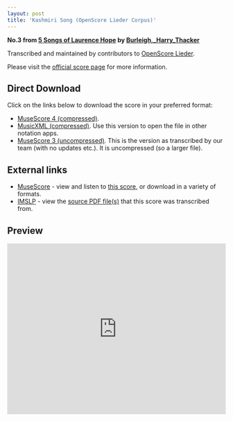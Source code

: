 ```yaml
---
layout: post
title: 'Kashmiri Song (OpenScore Lieder Corpus)'
---
```


__No.3 from [5 Songs of Laurence Hope](https://fourscoreandmore.org/openscore/lieder/Burleigh,_Harry_Thacker/5_Songs_of_Laurence_Hope/) by [Burleigh,_Harry_Thacker](https://fourscoreandmore.org/openscore/lieder/Burleigh,_Harry_Thacker)__

Transcribed and maintained by contributors to [OpenScore Lieder].

Please visit the [official score page] for more information.

[official score page]: https://musescore.com/openscore-lieder-corpus/scores/6518141
[OpenScore Lieder]: https://musescore.com/openscore-lieder-corpus

## Direct Download

Click on the links below to download the score in your preferred format:
- [MuseScore 4 (compressed)](https://github.com/openscore/lieder/blob/main/scores/Burleigh,_Harry_Thacker/5_Songs_of_Laurence_Hope/3_Kashmiri_Song/lc6518141.mscz?raw=true).
- [MusicXML (compressed)](https://github.com/openscore/lieder/blob/main/scores/Burleigh,_Harry_Thacker/5_Songs_of_Laurence_Hope/3_Kashmiri_Song/lc6518141.mxl?raw=true). Use this version to open the file in other notation apps.
- [MuseScore 3 (uncompressed)](https://github.com/openscore/lieder/blob/main/scores/Burleigh,_Harry_Thacker/5_Songs_of_Laurence_Hope/3_Kashmiri_Song/lc6518141.mscx?raw=true). This is the version as transcribed by our team (with no updates etc.). It is uncompressed (so a larger file).

## External links

- [MuseScore] - view and listen to [this score][MuseScore], or download in a variety of formats.
- [IMSLP] - view the [source PDF file(s)][IMSLP] that this score was transcribed from.

[MuseScore]: https://musescore.com/score/6518141
[IMSLP]: https://imslp.org/wiki/Special:ReverseLookup/238246

## Preview

<iframe width="100%" height="394" src="https://musescore.com/openscore-lieder-corpus/scores/6518141/embed" frameborder="0" allowfullscreen allow="autoplay; fullscreen"></iframe>
